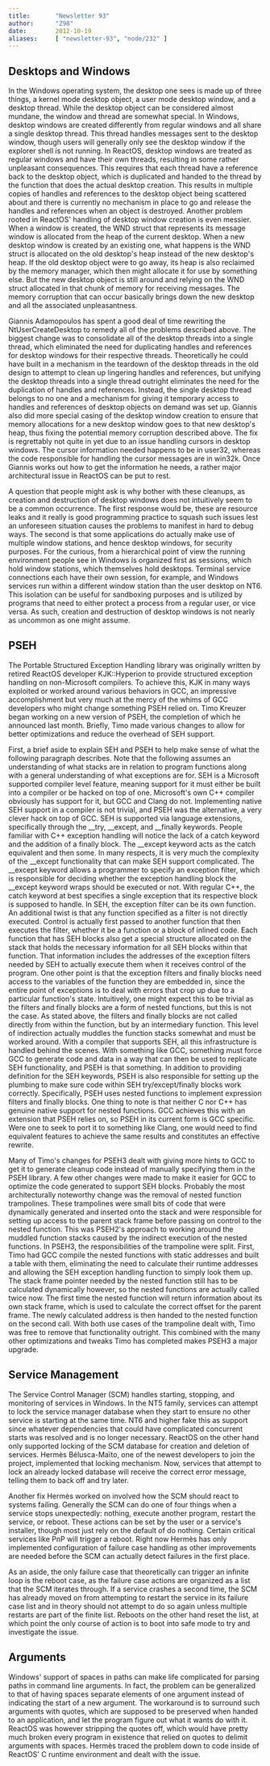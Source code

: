 ```yaml
---
title:       "Newsletter 93"
author:      "Z98"
date:        2012-10-19
aliases:     [ "newsletter-93", "node/232" ]
---
```


<h2>Desktops and Windows</h2>
<p>In the Windows operating system, the desktop one sees is made up of three things, a kernel mode desktop object, a user mode desktop window, and a desktop thread. While the desktop object can be considered almost mundane, the window and thread are somewhat special. In Windows, desktop windows are created differently from regular windows and all share a single desktop thread. This thread handles messages sent to the desktop window, though users will generally only see the desktop window if the explorer shell is not running. In ReactOS, desktop windows are treated as regular windows and have their own threads, resulting in some rather unpleasant consequences. This requires that each thread have a reference back to the desktop object, which is duplicated and handed to the thread by the function that does the actual desktop creation. This results in multiple copies of handles and references to the desktop object being scattered about and there is currently no mechanism in place to go and release the handles and references when an object is destroyed. Another problem rooted in ReactOS' handling of desktop window creation is even messier. When a window is created, the WND struct that represents its message window is allocated from the heap of the current desktop. When a new desktop window is created by an existing one, what happens is the WND struct is allocated on the old desktop's heap instead of the new desktop's heap. If the old desktop object were to go away, its heap is also reclaimed by the memory manager, which then might allocate it for use by something else. But the new desktop object is still around and relying on the WND struct allocated in that chunk of memory for receiving messages. The memory corruption that can occur basically brings down the new desktop and all the associated unpleasantness.</p>
<p>Giannis Adamopoulos has spent a good deal of time rewriting the NtUserCreateDesktop to remedy all of the problems described above. The biggest change was to consolidate all of the desktop threads into a single thread, which eliminated the need for duplicating handles and references for desktop windows for their respective threads. Theoretically he could have built in a mechanism in the teardown of the desktop threads in the old design to attempt to clean up lingering handles and references, but unifying the desktop threads into a single thread outright eliminates the need for the duplication of handles and references. Instead, the single desktop thread belongs to no one and a mechanism for giving it temporary access to handles and references of desktop objects on demand was set up. Giannis also did more special casing of the desktop window creation to ensure that memory allocations for a new desktop window goes to that new desktop's heap, thus fixing the potential memory corruption described above. The fix is regrettably not quite in yet due to an issue handling cursors in desktop windows. The cursor information needed happens to be in user32, whereas the code responsible for handling the cursor messages are in win32k. Once Giannis works out how to get the information he needs, a rather major architectural issue in ReactOS can be put to rest.</p>
<p>A question that people might ask is why bother with these cleanups, as creation and destruction of desktop windows does not intuitively seem to be a common occurrence. The first response would be, these are resource leaks and it really is good programming practice to squash such issues lest an unforeseen situation causes the problems to manifest in hard to debug ways. The second is that some applications do actually make use of multiple window stations, and hence desktop windows, for security purposes. For the curious, from a hierarchical point of view the running environment people see in Windows is organized first as sessions, which hold window stations, which themselves hold desktops. Terminal service connections each have their own session, for example, and Windows services run within a different window station than the user desktop on NT6. This isolation can be useful for sandboxing purposes and is utilized by programs that need to either protect a process from a regular user, or vice versa. As such, creation and destruction of desktop windows is not nearly as uncommon as one might assume.</p>
<h2>PSEH</h2>
<p>The Portable Structured Exception Handling library was originally written by retired ReactOS developer KJK::Hyperion to provide structured exception handling on non-Microsoft compilers. To achieve this, KJK in many ways exploited or worked around various behaviors in GCC, an impressive accomplishment but very much at the mercy of the whims of GCC developers who might change something PSEH relied on. Timo Kreuzer began working on a new version of PSEH, the completion of which he announced last month. Briefly, Timo made various changes to allow for better optimizations and reduce the overhead of SEH support.</p>
<p>First, a brief aside to explain SEH and PSEH to help make sense of what the following paragraph describes. Note that the following assumes an understanding of what stacks are in relation to program functions along with a general understanding of what exceptions are for. SEH is a Microsoft supported compiler level feature, meaning support for it must either be built into a compiler or be hacked on top of one. Microsoft's own C++ compiler obviously has support for it, but GCC and Clang do not. Implementing native SEH support in a compiler is not trivial, and PSEH was the alternative, a very clever hack on top of GCC. SEH is supported via language extensions, specifically through the __try, __except, and __finally keywords. People familiar with C++ exception handling will notice the lack of a catch keyword and the addition of a finally block. The __except keyword acts as the catch equivalent and then some. In many respects, it is very much the complexity of the __except functionality that can make SEH support complicated. The __except keyword allows a programmer to specify an exception filter, which is responsible for deciding whether the exception handling block the __except keyword wraps should be executed or not. With regular C++, the catch keyword at best specifies a single exception that its respective block is supposed to handle. In SEH, the exception filter can be its own function. An additional twist is that any function specified as a filter is not directly executed. Control is actually first passed to another function that then executes the filter, whether it be a function or a block of inlined code. Each function that has SEH blocks also get a special structure allocated on the stack that holds the necessary information for all SEH blocks within that function. That information includes the addresses of the exception filters needed by SEH to actually execute them when it receives control of the program. One other point is that the exception filters and finally blocks need access to the variables of the function they are embedded in, since the entire point of exceptions is to deal with errors that crop up due to a particular function's state. Intuitively, one might expect this to be trivial as the filters and finally blocks are a form of nested functions, but this is not the case. As stated above, the filters and finally blocks are not called directly from within the function, but by an intermediary function. This level of indirection actually muddles the function stacks somewhat and must be worked around. With a compiler that supports SEH, all this infrastructure is handled behind the scenes. With something like GCC, something must force GCC to generate code and data in a way that can then be used to replicate SEH functionality, and PSEH is that something. In addition to providing definition for the SEH keywords, PSEH is also responsible for setting up the plumbing to make sure code within SEH try/except/finally blocks work correctly. Specifically, PSEH uses nested functions to implement expression filters and finally blocks. One thing to note is that neither C nor C++ has genuine native support for nested functions. GCC achieves this with an extension that PSEH relies on, so PSEH in its current form is GCC specific. Were one to seek to port it to something like Clang, one would need to find equivalent features to achieve the same results and constitutes an effective rewrite.</p>
<p>Many of Timo's changes for PSEH3 dealt with giving more hints to GCC to get it to generate cleanup code instead of manually specifying them in the PSEH library. A few other changes were made to make it easier for GCC to optimize the code generated to support SEH blocks. Probably the most architecturally noteworthy change was the removal of nested function trampolines. These trampolines were small bits of code that were dynamically generated and inserted onto the stack and were responsible for setting up access to the parent stack frame before passing on control to the nested function. This was PSEH2's approach to working around the muddled function stacks caused by the indirect execution of the nested functions. In PSEH3, the responsibilities of the trampoline were split. First, Timo had GCC compile the nested functions with static addresses and built a table with them, eliminating the need to calculate their runtime addresses and allowing the SEH exception handling function to simply look them up. The stack frame pointer needed by the nested function still has to be calculated dynamically however, so the nested functions are actually called twice now. The first time the nested function will return information about its own stack frame, which is used to calculate the correct offset for the parent frame. The newly calculated address is then handed to the nested function on the second call. With both use cases of the trampoline dealt with, Timo was free to remove that functionality outright. This combined with the many other optimizations and tweaks Timo has completed makes PSEH3 a major upgrade.</p>
<h2>Service Management</h2>
<p>The Service Control Manager (SCM) handles starting, stopping, and monitoring of services in Windows. In the NT5 family, services can attempt to lock the service manager database when they start to ensure no other service is starting at the same time. NT6 and higher fake this as support since whatever dependencies that could have complicated concurrent starts was resolved and is no longer necessary. ReactOS on the other hand only supported locking of the SCM database for creation and deletion of services. Herm&egrave;s B&eacute;lusca-Ma&iuml;to, one of the newest developers to join the project, implemented that locking mechanism. Now, services that attempt to lock an already locked database will receive the correct error message, telling them to back off and try later.</p>
<p>Another fix Herm&egrave;s worked on involved how the SCM should react to systems failing. Generally the SCM can do one of four things when a service stops unexpectedly: nothing, execute another program, restart the service, or reboot. These actions can be set by the user or a service's installer, though most just rely on the default of do nothing. Certain critical services like PnP will trigger a reboot. Right now Herm&egrave;s has only implemented configuration of failure case handling as other improvements are needed before the SCM can actually detect failures in the first place.</p>
<p>As an aside, the only failure case that theoretically can trigger an infinite loop is the reboot case, as the failure case actions are organized as a list that the SCM iterates through. If a service crashes a second time, the SCM has already moved on from attempting to restart the service in its failure case list and in theory should not attempt to do so again unless multiple restarts are part of the finite list. Reboots on the other hand reset the list, at which point the only course of action is to boot into safe mode to try and investigate the issue.</p>
<h2>Arguments</h2>
<p>Windows' support of spaces in paths can make life complicated for parsing paths in command line arguments. In fact, the problem can be generalized to that of having spaces separate elements of one argument instead of indicating the start of a new argument. The workaround is to surround such arguments with quotes, which are supposed to be preserved when handed to an application, and let the program figure out what it wants do with it. ReactOS was however stripping the quotes off, which would have pretty much broken every program in existence that relied on quotes to delimit arguments with spaces. Herm&egrave;s traced the problem down to code inside of ReactOS' C runtime environment and dealt with the issue.</p>
<p>&nbsp;</p>
